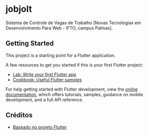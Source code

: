 # jobjolt

Sistema de Controle de Vagas de Trabalho [Novas Tecnologias em Desenvolvimento Para Web - IFTO, campus Palmas].

## Getting Started

This project is a starting point for a Flutter application.

A few resources to get you started if this is your first Flutter project:

- [Lab: Write your first Flutter app](https://docs.flutter.dev/get-started/codelab)
- [Cookbook: Useful Flutter samples](https://docs.flutter.dev/cookbook)

For help getting started with Flutter development, view the
[online documentation](https://docs.flutter.dev/), which offers tutorials,
samples, guidance on mobile development, and a full API reference.

## Créditos
- [Baseado no projeto Flutter](https://github.com/SimpleBoilerplates/Flutter/)
